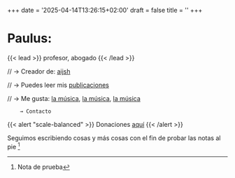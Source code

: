 +++
date = '2025-04-14T13:26:15+02:00'
draft = false
title = ''
+++

# Paulus: 
{{< lead >}} profesor, abogado {{< /lead >}}

// → Creador de: [aijsh](#)

// → Puedes leer mis [publicaciones](art)

// → Me gusta: [la música](#), [la música](#), [la música](#)

        → Contacto

{{< alert "scale-balanced" >}}
Donaciones [aquí](#)
{{< /alert >}}

Seguimos escribiendo cosas y más cosas con el fin de probar las notas al pie [^1]
[^1]: Nota de prueba